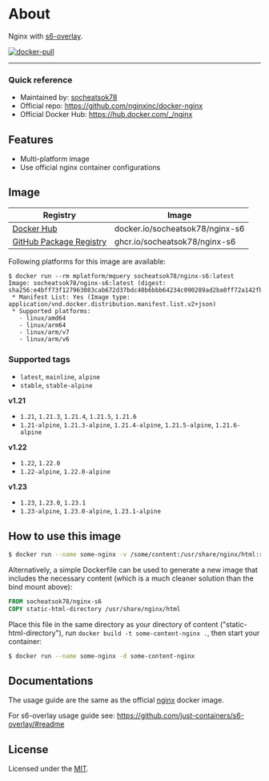 # About

Nginx with [s6-overlay](https://github.com/just-containers/s6-overlay).

[![docker-pull](https://img.shields.io/docker/pulls/socheatsok78/nginx-s6)](https://hub.docker.com/r/socheatsok78/nginx-s6)

---

### Quick reference

- Maintained by: [socheatsok78](https://github.com/socheatsok78/docker-nginx-s6)
- Official repo: https://github.com/nginxinc/docker-nginx
- Official Docker Hub: https://hub.docker.com/_/nginx

## Features

- Multi-platform image
- Use official nginx container configurations

## Image

| Registry                                                                                           | Image                           |
| -------------------------------------------------------------------------------------------------- | ------------------------------- |
| [Docker Hub](https://hub.docker.com/r/socheatsok78/nginx-s6)                                       | docker.io/socheatsok78/nginx-s6 |
| [GitHub Package Registry](https://github.com/socheatsok78/docker-nginx-s6/pkgs/container/nginx-s6) | ghcr.io/socheatsok78/nginx-s6   |

Following platforms for this image are available:

```
$ docker run --rm mplatform/mquery socheatsok78/nginx-s6:latest
Image: socheatsok78/nginx-s6:latest (digest: sha256:e4bff73f127963083cab672d37bdc40b6bbb64234c090289ad2ba0ff72a142fb)
 * Manifest List: Yes (Image type: application/vnd.docker.distribution.manifest.list.v2+json)
 * Supported platforms:
   - linux/amd64
   - linux/arm64
   - linux/arm/v7
   - linux/arm/v6
```

### Supported tags

- `latest`, `mainline`, `alpine`
- `stable`, `stable-alpine`

**v1.21**
- `1.21`, `1.21.3`, `1.21.4`, `1.21.5`, `1.21.6`
- `1.21-alpine`, `1.21.3-alpine`, `1.21.4-alpine`, `1.21.5-alpine`, `1.21.6-alpine`

**v1.22**
- `1.22`, `1.22.0`
- `1.22-alpine`, `1.22.0-alpine`

**v1.23**
- `1.23`, `1.23.0`, `1.23.1`
- `1.23-alpine`, `1.23.0-alpine`, `1.23.1-alpine`

## How to use this image

```sh
$ docker run --name some-nginx -v /some/content:/usr/share/nginx/html:ro -d socheatsok78/nginx-s6
```

Alternatively, a simple Dockerfile can be used to generate a new image that includes the necessary content (which is a much cleaner solution than the bind mount above):

```Dockerfile
FROM socheatsok78/nginx-s6
COPY static-html-directory /usr/share/nginx/html
```

Place this file in the same directory as your directory of content ("static-html-directory"), run `docker build -t some-content-nginx .`, then start your container:

```sh
$ docker run --name some-nginx -d some-content-nginx
```

## Documentations

The usage guide are the same as the official [nginx](https://hub.docker.com/_/nginx) docker image.

For s6-overlay usage guide see: https://github.com/just-containers/s6-overlay/#readme

## License

Licensed under the [MIT](LICENSE).
